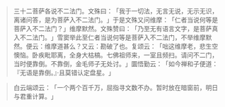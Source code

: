 > 三十二菩萨各说不二法门。文殊曰：​「我于一切法，无言无说，无示无识，离诸问答，是为菩萨入不二法门。​」于是文殊又问维摩：​「仁者当说何等是菩萨入不二法门？​」维摩默然。文殊赞曰：​「乃至无有语言文字，是菩萨真入不二法门。​」雪窦举此至仁者当说何等是菩萨入不二法门，不举维摩默然。便云：维摩道甚么？又云：勘破了也。复颂云：​「咄这维摩老，悲生空懊恼。卧疾毗耶离，全身大枯槁。七佛祖师来，一室且频扫。请问不二门，当时便靠倒。不靠倒，金毛师子无处讨。​」圜悟勤云：​「如今禅和子便道：『无语是靠倒。』·且莫错认定盘星。​」

> 白云端颂云：​「一个两个百千万，屈指寻文数不办。暂时放在暗窗前，明日与君重计算。​」


